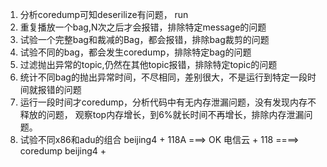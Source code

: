
1. 分析coredump可知deserilize有问题， run
2. 重复播放一个bag,N次之后才会报错，排除特定message的问题
3. 试验一个完整bag和裁减的Bag，都会报错，排除bag裁剪的问题
4. 试验不同的bag，都会发生coredump，排除特定bag的问题
5. 过滤抛出异常的topic,仍然在其他topic报错，排除特定topic的问题
6. 统计不同bag的抛出异常时间，不尽相同，差别很大，不是运行到特定一段时间就报错的问题
7. 运行一段时间才coredump，分析代码中有无内存泄漏问题，没有发现内存不释放的问题，
观察top内存增长，到6%就长时间不再增长，排除内存泄漏问题。
1. 试验不同x86和adu的组合
beijing4 + 118A ===> OK
电信云 + 118 ====> coredump
beijing4 + 
